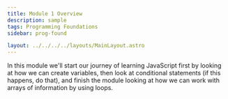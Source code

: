 ```yaml
---
title: Module 1 Overview
description: sample
tags: Programming Foundations
sidebar: prog-found

layout: ../../../../layouts/MainLayout.astro
---
```


In this module we'll start our journey of learning JavaScript first by looking at how we can create variables, then look at conditional statements (if this happens, do that), and finish the module looking at how we can work with arrays of information by using loops.
